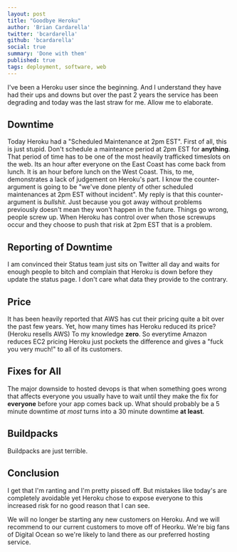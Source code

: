 ```yaml
---
layout: post
title: "Goodbye Heroku"
author: 'Brian Cardarella'
twitter: 'bcardarella'
github: 'bcardarella'
social: true
summary: 'Done with them'
published: true
tags: deployment, software, web
---
```


I've been a Heroku user since the beginning. And I understand they have
had their ups and downs but over the past 2 years the service has been
degrading and today was the last straw for me. Allow me to elaborate.

## Downtime

Today Heroku had a "Scheduled Maintenance at 2pm EST". First of all,
this is just stupid. Don't schedule a mainteance period at 2pm EST for
**anything**. That period of time has to be one of the most heavily
trafficked timeslots on the web. Its an hour after everyone on the East
Coast has come back from lunch. It is an hour before lunch on the West
Coast. This, to me, demonstrates a lack of judgement on Heroku's part. I
know the counter-argument is going to be "we've done plenty of other
scheduled maintenances at 2pm EST without incident". My reply is that
this counter-argument is *bullshit*. Just because you got away without
problems previously doesn't mean they won't happen in the future. Things
go wrong, people screw up. When Heroku has control over when those
screwups occur and they choose to push that risk at 2pm EST that is a
problem.

## Reporting of Downtime

I am convinced their Status team just sits on Twitter all day and waits
for enough people to bitch and complain that Heroku is down before they
update the status page. I don't care what data they provide to the
contrary.

## Price

It has been heavily reported that AWS has cut their pricing quite a bit
over the past few years. Yet, how many times has Heroku reduced its
price? (Heroku resells AWS) To my knowledge **zero**. So everytime Amazon
reduces EC2 pricing Heroku just pockets the difference and gives a "fuck
you very much!" to all of its customers.

## Fixes for All

The major downside to hosted devops is that when something goes wrong
that affects everyone you usually have to wait until they make the fix
for **everyone** before your app comes back up. What should probably be
a 5 minute downtime *at most* turns into a 30 minute downtime **at least**.

## Buildpacks

Buildpacks are just terrible.

## Conclusion

I get that I'm ranting and I'm pretty pissed off. But mistakes like
today's are completely avoidable yet Heroku chose to expose everyone to
this increased risk for no good reason that I can see.

We will no longer be starting any new customers on Heroku. And we will
recommend to our current customers to move off of Heorku. We're big fans
of Digital Ocean so we're likely to land there as our preferred hosting
service.
